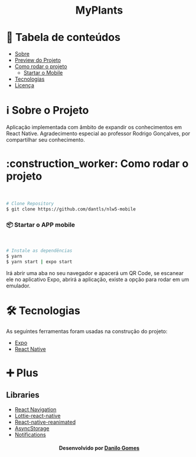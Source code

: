 <h1 align="center" name="title">MyPlants</h1>


# :pushpin: Tabela de conteúdos
<!--ts-->
   * [Sobre](#sobre)
   * [Preview do Projeto](#preview)
   * [Como rodar o projeto](#run)
      * [Startar o Mobile](#api)
   * [Tecnologias](#tecnologias)
   * [Licença](#license)
<!--te-->


<h1 name="sobre">ℹ Sobre o Projeto</h1>
Aplicação implementada com âmbito de expandir os conhecimentos em React Native.
Agradecimento especial ao professor Rodrigo Gonçalves, por compartilhar seu conhecimento.

<h1 name="run">:construction_worker: Como rodar o projeto</h1> <br>

```bash
# Clone Repository
$ git clone https://github.com/dantls/nlw5-mobile
```

<h3 name='api'>📦 Startar o APP mobile</h3><br>

```bash
# Instale as dependências
$ yarn
$ yarn start | expo start
```

Irá abrir uma aba no seu navegador e apacerá um QR Code, se escanear ele no aplicativo Expo, abrirá a aplicação, existe a opção para rodar em um emulador.

<h1 name="tecnologias">🛠 Tecnologias</h1>

As seguintes ferramentas foram usadas na construção do projeto:

- [Expo](https://expo.io/)
- [React Native](https://reactnative.dev/)

<h1 name="tecnologias">➕ Plus</h1>

## Libraries

- [React Navigation](https://reactnavigation.org/)
- [Lottie-react-native](https://docs.expo.dev/versions/latest/sdk/lottie/)
- [React-native-reanimated](https://docs.expo.dev/versions/latest/sdk/reanimated/)
- [AsyncStorage](https://docs.expo.dev/versions/v42.0.0/sdk/async-storage/)
- [Notifications](https://docs.expo.dev/versions/v42.0.0/sdk/notifications/)




<h4 name="license" align="center">
    Desenvolvido por <a href="https://www.linkedin.com/in/danilo-gomes-394459103/" target="_blank">Danilo Gomes</a>
</h4>
